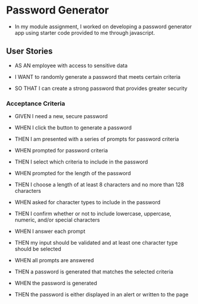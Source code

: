 # Password Generator

* In my module assignment, I worked on developing a password generator app using starter code provided to me through javascript.

## User Stories

* AS AN employee with access to sensitive data

* I WANT to randomly generate a password that meets certain criteria

* SO THAT I can create a strong password that provides greater security

### Acceptance Criteria

* GIVEN I need a new, secure password

* WHEN I click the button to generate a password

* THEN I am presented with a series of prompts for password criteria

* WHEN prompted for password criteria

* THEN I select which criteria to include in the password

* WHEN prompted for the length of the password

* THEN I choose a length of at least 8 characters and no more than 128 characters

* WHEN asked for character types to include in the password

* THEN I confirm whether or not to include lowercase, uppercase, numeric, and/or special characters

* WHEN I answer each prompt

* THEN my input should be validated and at least one character type should be selected

* WHEN all prompts are answered

* THEN a password is generated that matches the selected criteria

* WHEN the password is generated

* THEN the password is either displayed in an alert or written to the page

